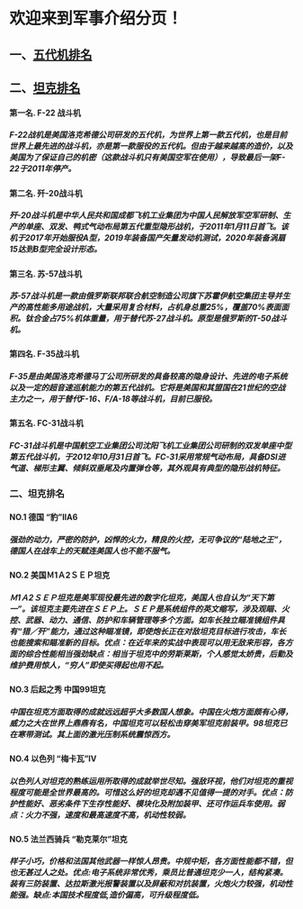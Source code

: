 # 欢迎来到军事介绍分页！  

## 一、[五代机排名](http://www.tianqi.com"世界最先进的战斗机有哪些？快来看看吧")  

## 二、[坦克排名](http://www.tianqi.com"陆战之王是谁？谁的火力猛，装甲厚？")  


#### 第一名. F-22 战斗机

##### F-22战机是美国洛克希德公司研发的五代机，为世界上第一款五代机，也是目前世界上最先进的战斗机，亦是第一款服役的五代机。但由于越来越高的造价，以及美国为了保证自己的机密（这款战斗机只有美国空军在使用），导致最后一架F-22于2011年停产。

#### 第二名. 歼-20战斗机

##### 歼-20战斗机是中华人民共和国成都飞机工业集团为中国人民解放军空军研制、生产的单座、双发、鸭式气动布局第五代重型隐形战机，于2011年1月11日首飞。该机于2017年开始服役A型，2019年装备国产矢量发动机测试，2020年装备涡扇15达到B型完全设计形态。

#### 第三名. 苏-57战斗机

##### 苏-57战斗机是一款由俄罗斯联邦联合航空制造公司旗下苏霍伊航空集团主导并生产的高性能多用途战机，大量采用复合材料，占机身总重25%，覆盖70%表面面积。钛合金占75%机体重量，用于替代苏-27战斗机。原型是俄罗斯的T-50战斗机。

#### 第四名. F-35战斗机

##### F-35是由美国洛克希德马丁公司所研发的具备较高的隐身设计、先进的电子系统以及一定的超音速巡航能力的第五代战机。它将是美国和其盟国在21世纪的空战主力之一，用于替代F-16、F/A-18等战斗机，目前已服役。

#### 第五名. FC-31战斗机

##### FC-31战斗机是中国航空工业集团公司沈阳飞机工业集团公司研制的双发单座中型第五代战斗机，于2012年10月31日首飞。FC-31采用常规气动布局，具备DSI进气道、梯形主翼、倾斜双垂尾及内置弹仓等，其外观具有典型的隐形战机特征。

### 二、坦克排名

   #### NO.1 德国 “豹”IIA6  
   ##### 强劲的动力，严密的防护，凶悍的火力，精良的火控，无可争议的“陆地之王”，德国人在战车上的天赋连美国人也不能不服气。 　　

   #### NO.2 美国Ｍ1Ａ2ＳＥＰ坦克
  ##### Ｍ1Ａ2ＳＥＰ坦克是美军现役最先进的数字化坦克，美国人也自认为“天下第一”。该坦克主要先进在ＳＥＰ上。ＳＥＰ是系统组件的英文缩写，涉及观瞄、火控、武器、动力、通信、防护和车辆管理等多个方面。如车长独立瞄准镜组件具有“猎／歼”能力，通过这种瞄准镜，即使炮长正在对敌坦克目标进行攻击，车长也能搜索和瞄准新的目标。优点：在近年来的实战中表现可以用无敌来形容，各方面的综合性能相当强劲缺点：相当于坦克中的劳斯莱斯，个人感觉太娇贵，后勤及维护费用惊人，“穷人”即使买得起也用不起。 　　
  
   #### NO.3 后起之秀 中国99坦克  
   ##### 中国在坦克方面取得的成就远远超乎大多数国人想象。中国在火炮方面颇有心得，威力之大在世界上鼎鼎有名，中国坦克可以轻松击穿美军坦克前装甲。98坦克已在寒带测试。其上面的激光压制系统震惊西方。 　　
    
   #### NO.4 以色列 “梅卡瓦”IV
   ##### 以色列人对坦克的熟练运用所取得的成就举世尽知。强敌环视，他们对坦克的重视程度可能是全世界最高的。可惜这么好的坦克却遇不见值得一提的对手。优点：防护性能好、恶劣条件下生存性能好、模块化及附加装甲、还可作运兵车使用。弱点：火力不强，速度和最高速度不高，机动性较弱。　　　

   #### NO.5 法兰西骑兵 “勒克莱尔”坦克
   ##### 样子小巧，价格和法国其他武器一样惊人昂贵。中规中矩，各方面性能都不错，但也无甚过人之处。优点:电子系统非常优秀，乘员比普通坦克少一人，结构紧凑。装有三防装置、达拉斯激光报警装置以及屏蔽和对抗装置，火炮火力较强，机动性能强。缺点:本国技术程度低,造价偏高，可升级程度低。 

